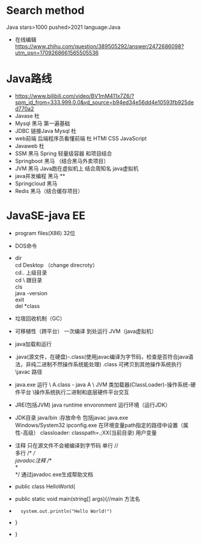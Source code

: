 # Search method<br>
Java stars>1000 pushed>2021 language:Java<br>
- 在线编辑 https://www.zhihu.com/question/389505292/answer/2472686098?utm_psn=1709268661565505536  
# Java路线 
- https://www.bilibili.com/video/BV1mM411x7Z6/?spm_id_from=333.999.0.0&vd_source=b94ed34e56dd4e10593fb925ded770a2
- Javase 杜
- Mysql 黑马 第一遍基础
- JDBC 链接Java Mysql 杜  
- web前端 后端程序员看懂前端 杜 HTMl CSS JavaScript 
- Javaweb 杜
- SSM 黑马 Spring 轻量级容器 和项目结合
- Springboot 黑马 （结合黑马外卖项目）
- JVM 黑马 Java跑在虚拟机上 结合周知名 java虚拟机
- java并发编程 黑马 **
- Springcloud 黑马
- Redis 黑马（结合缓存项目）
# JavaSE-java EE
- program files(X86) 32位
- DOS命令
- dir  
  cd Desktop （change direcroty）  
  cd.. 上级目录  
  cd \ 跟目录  
  cls  
  java -version  
  exit  
  del *class
- 垃圾回收机制（GC）
- 可移植性（跨平台） 一次编译 到处运行  JVM（java虚拟机）
- java加载和运行
-  .java(源文件，在硬盘)-.class(使用javac编译为字节码，检查是否符合java语法，非纯二进制不然操作系统能处理) .class 可拷贝到其他操作系统执行   \javac 路径
-  java.exe 运行 \ A.class - java A  \ JVM 类加载器(ClassLoader)-操作系统-硬件平台 \操作系统执行二进制和底层硬件平台交互
-  JRE(包括JVM)  java runtime envoronment 运行环境（运行JDK）
-  JDK目录
  java/bin :存放命令 包括javac java.exe  
  Windows/System32 ipconfig.exe 在环境变量path指定的路径中设置（属性-高级） classloader: classpath=.;XX(当前目录) 用户变量
-  注释 只在源文件不会被编译到字节码
   单行 //  
  多行 /* */  
  javadoc注释 /**  
               *  
                  */ 通过javadoc.exe生成帮助文档

- public class HelloWorld{
-    public static void main(string[] args){//main 方法名
-       system.out.println("Hello World!")
-   }
- }














